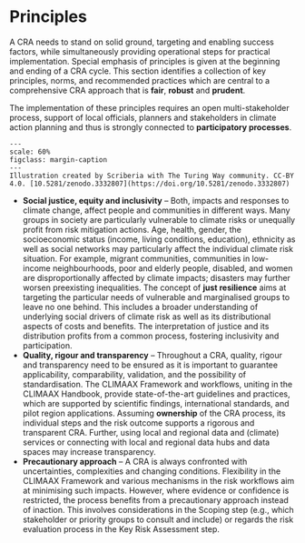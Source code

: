 # Principles

A CRA needs to stand on solid ground, targeting and enabling success factors, while simultaneously providing operational steps for practical implementation. Special emphasis of principles is given at the beginning and ending of a CRA cycle. This section identifies a collection of key principles, norms, and recommended practices which are central to a comprehensive CRA approach that is **fair**, **robust** and **prudent**.

The implementation of these principles requires an open multi-stakeholder process, support of local officials, planners and stakeholders in climate action planning and thus is strongly connected to **participatory processes**.

```{figure} ../../images/illustration/principles.jpg
---
scale: 60%
figclass: margin-caption
---
Illustration created by Scriberia with The Turing Way community. CC-BY 4.0. [10.5281/zenodo.3332807](https://doi.org/10.5281/zenodo.3332807)
```

- **Social justice, equity and inclusivity** – Both, impacts and responses to climate change, affect people and communities in different ways. Many groups in society are particularly vulnerable to climate risks or unequally profit from risk mitigation actions. Age, health, gender, the socioeconomic status (income, living conditions, education), ethnicity as well as social networks may particularly affect the individual climate risk situation. For example, migrant communities, communities in low-income neighbourhoods, poor and elderly people, disabled, and women are disproportionally affected by climate impacts; disasters may further worsen preexisting inequalities. The concept of **just resilience** aims at targeting the particular needs of vulnerable and marginalised groups to leave no one behind. This includes a broader understanding of underlying social drivers of climate risk as well as its distributional aspects of costs and benefits. The interpretation of justice and its distribution profits from a common process, fostering inclusivity and participation.
- **Quality, rigour and transparency** – Throughout a CRA, quality, rigour and transparency need to be ensured as it is important to guarantee applicability, comparability, validation, and the possibility of standardisation. The CLIMAAX Framework and workflows, uniting in the CLIMAAX Handbook, provide state-of-the-art guidelines and practices, which are supported by scientific findings, international standards, and pilot region applications. Assuming **ownership** of the CRA process, its individual steps and the risk outcome supports a rigorous and transparent CRA. Further, using local and regional data and (climate) services or connecting with local and regional data hubs and data spaces may increase transparency.
- **Precautionary approach** – A CRA is always confronted with uncertainties, complexities and changing conditions. Flexibility in the CLIMAAX Framework and various mechanisms in the risk workflows aim at minimising such impacts. However, where evidence or confidence is restricted, the process benefits from a precautionary approach instead of inaction. This involves considerations in the Scoping step (e.g., which stakeholder or priority groups to consult and include) or regards the risk evaluation process in the Key Risk Assessment step. 

